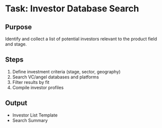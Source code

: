 # Task: Investor Database Search

## Purpose
Identify and collect a list of potential investors relevant to the product field and stage.

## Steps
1. Define investment criteria (stage, sector, geography)
2. Search VC/angel databases and platforms
3. Filter results by fit
4. Compile investor profiles

## Output
- Investor List Template
- Search Summary
